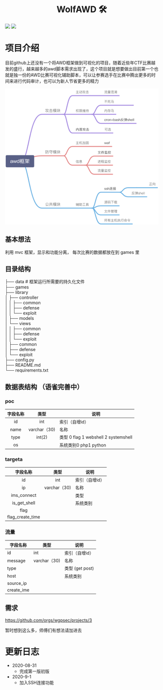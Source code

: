 <h1 align="center">WolfAWD 🛠</h1>

<p>
  <img src="https://img.shields.io/badge/Language-Python3-blue" />
  <img src="https://img.shields.io/badge/Version-0.1-blue" />
</p>

# 项目介绍

目前github上还没有一个将AWD框架做到可视化的项目，随着近些年CTF比赛越发的盛行，越来越多的awd脚本需求出现了，这个项目就是想要做出目前第一个也就是独一份的AWD比赛可视化辅助脚本，可以让参赛选手在比赛中腾出更多的时间来进行代码审计，也可以为新人节省更多的精力

![](doc/img/diagram.jpg)

## 基本想法

利用 mvc 框架，显示和功能分离，
每次比赛的数据都放在到 games 里

## 目录结构

├── data # 框架运行所需要的持久化文件   
├── games     
├── library     
│ ├── controller   
│ │ ├── common   
│ │ ├── defense   
│ │ └── exploit   
│ ├── models   
│ └── views   
│ │ ├── common   
│ │ ├── defense   
│ │ └── exploit   
│ ├── common   
│ ├── defense   
│ └── exploit   
├── config.py   
├── README.md   
└── requirements.txt   

## 数据表结构 （语雀完善中）

### poc



| 字段名称 |     类型     | 说明                                 |
| :------: | :----------: | ------------------------------------ |
|    id    |     int      | 索引（自增id）                       |
|   name   | varchar（30) | 名称                                 |
|   type   |    int(2)    | 类型 0 flag 1 webshell 2 systemshell |
|    os    |              | 系统类别0 php1 python                |



### targeta

|     字段名称     |     类型     | 说明           |
| :--------------: | :----------: | -------------- |
|        id        |     int      | 索引（自增id） |
|        ip        | varchar（30) | 名称           |
|   ims_connect    |              | 类型           |
|   is_get_shell   |              | 系统类别       |
|       flag       |              |                |
| flag_create_time |              |                |

### 流量

| 字段名称   | 类型         | 说明            |
| ---------- | ------------ | --------------- |
| id         | int          | 索引（自增id）  |
| message    | varchar（30) | 名称            |
| type       |              | 类型 (get post) |
| host       |              | 系统类别        |
| source_ip  |              |                 |
| create_ime |              |                 |

## 需求

https://github.com/orgs/wgpsec/projects/3

暂时想到这么多，师傅们有想法请加进去



# 更新日志

- 2020-08-31 
  - 完成第一版初版
- 2020-9-1
  - 加入SSH连接功能
